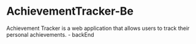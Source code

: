 # AchievementTracker-Be
Achievement Tracker is a web application that allows users to track their personal achievements. - backEnd
